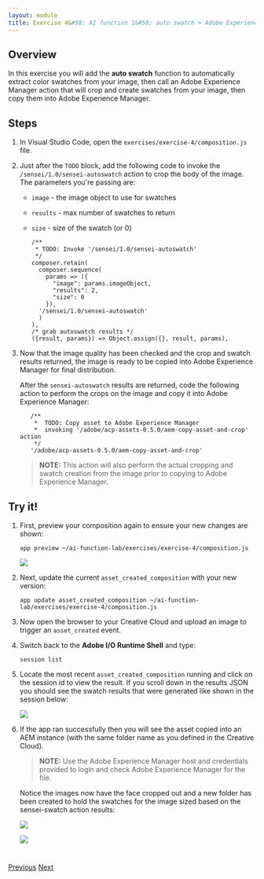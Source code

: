 ```yaml
---
layout: module
title: Exercise 4&#58; AI function 1&#58; auto swatch + Adobe Experience Manager Copy/Crop
---
```


<!--
# Exercise 4&#58; AI function: auto swatch + Adobe Experience Manager Copy/Crop
-->

## Overview
In this exercise you will add the **auto swatch** function to automatically extract color swatches from your image, then call an Adobe Experience Manager action that will crop and create swatches from your image, then copy them into Adobe Experience Manager.

## Steps
1. In Visual Studio Code, open the `exercises/exercise-4/composition.js` file.
2. Just after the `TODO` block, add the following code to invoke the `/sensei/1.0/sensei-autoswatch` action to crop the body of the image. The parameters you're passing are:

    - `image` - the image object to use for swatches
    - `results` - max number of swatches to return
    - `size` - size of the swatch (or 0)

          /**
           * TODO: Invoke '/sensei/1.0/sensei-autoswatch'
           */
          composer.retain(
            composer.sequence(
              params => ({
                "image": params.imageObject,
                "results": 2,
                "size": 0
              }),
            '/sensei/1.0/sensei-autoswatch'
            )
          ),
          /* grab autoswatch results */
          ({result, params}) => Object.assign({}, result, params),

3. Now that the image quality has been checked and the crop and swatch results returned, the image is ready to be copied into Adobe Experience Manager for final distribution.

    After the `sensei-autoswatch` results are returned, code the following action to perform the crops on the image and copy it into Adobe Experience Manager:

          /**
           *  TODO: Copy asset to Adobe Experience Manager
           *  invoking '/adobe/acp-assets-0.5.0/aem-copy-asset-and-crop' action
           */
          '/adobe/acp-assets-0.5.0/aem-copy-asset-and-crop'

    > **NOTE:** This action will also perform the actual cropping and swatch creation from the image prior to copying to Adobe Experience Manager.

## Try it!
1. First, preview your composition again to ensure your new changes are shown:

       app preview ~/ai-function-lab/exercises/exercise-4/composition.js

      ![](images/exercise4-flowb.png)

2. Next, update the current `asset_created_composition` with your new version:

       app update asset_created_composition ~/ai-function-lab/exercises/exercise-4/composition.js

3. Now open the browser to your Creative Cloud and upload an image to trigger an `asset_created` event.

5. Switch back to the **Adobe I/O Runtime Shell** and type:

       session list

6. Locate the most recent `asset_created_composition` running and click on the session id to view the result. If you scroll down in the results JSON you should see the swatch results that were generated like shown in the session below:

      ![](images/swatch-results.png)

7. If the app ran successfully then you will see the asset copied into an AEM instance (with the same folder name as you defined in the Creative Cloud).

    > **NOTE:** Use the Adobe Experience Manager host and credentials provided to login and check Adobe Experience Manager for the file.

    Notice the images now have the face cropped out and a new folder has been created to hold the swatches for the image sized based on the sensei-swatch action results:

      ![](images/swatches-aem.png)

      ![](images/swatch.png)



<div class="row" style="margin-top:40px;">
<div class="col-sm-12">
<a href="module7.html" class="btn btn-default"><i class="glyphicon glyphicon-chevron-left"></i> Previous</a>
<a href="module9.html" class="btn btn-default pull-right">Next <i class="glyphicon
glyphicon-chevron-right"></i></a>
</div>
</div>

